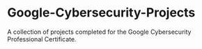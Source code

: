 # Google-Cybersecurity-Projects
A collection of projects completed for the Google Cybersecurity Professional Certificate.
